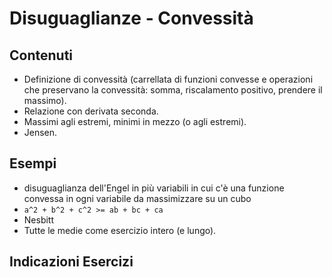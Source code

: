 # Disuguaglianze - Convessità

## Contenuti

- Definizione di convessità (carrellata di funzioni convesse e operazioni che preservano la convessità: somma, riscalamento positivo, prendere il massimo).
- Relazione con derivata seconda.
- Massimi agli estremi, minimi in mezzo (o agli estremi).
- Jensen.

## Esempi

- disuguaglianza dell'Engel in più variabili in cui c'è una funzione convessa in ogni variabile da massimizzare su un cubo
- `a^2 + b^2 + c^2 >= ab + bc + ca`
- Nesbitt
- Tutte le medie come esercizio intero (e lungo).

## Indicazioni Esercizi
